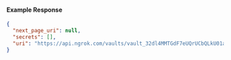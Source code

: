 <!-- Code generated for API Clients. DO NOT EDIT. -->

#### Example Response

```json
{
  "next_page_uri": null,
  "secrets": [],
  "uri": "https://api.ngrok.com/vaults/vault_32dl4MMTGdF7eUQrUCbQLkU01aE/secrets"
}
```
